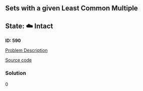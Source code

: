 ## Sets with a given Least Common Multiple

## State: :cloud: **Intact**

**ID: 590**

[Problem Description](https://projecteuler.net/problem=590)

[Source code](main.cpp)

### Solution
0